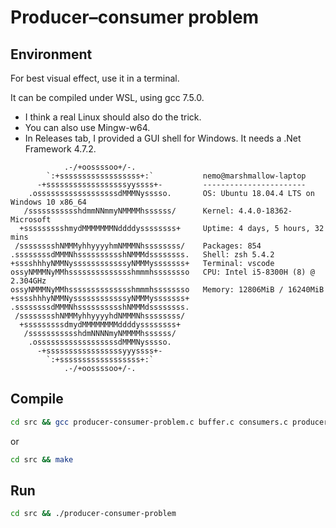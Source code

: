 # Producer–consumer problem

## Environment

For best visual effect, use it in a terminal.

It can be compiled under WSL, using gcc 7.5.0.

* I think a real Linux should also do the trick.
* You can also use Mingw-w64.
* In Releases tab, I provided a GUI shell for Windows. It needs a .Net Framework 4.7.2.

```text
            .-/+oossssoo+/-.
        `:+ssssssssssssssssss+:`           nemo@marshmallow-laptop
      -+ssssssssssssssssssyyssss+-         -----------------------
    .ossssssssssssssssssdMMMNysssso.       OS: Ubuntu 18.04.4 LTS on Windows 10 x86_64
   /ssssssssssshdmmNNmmyNMMMMhssssss/      Kernel: 4.4.0-18362-Microsoft
  +ssssssssshmydMMMMMMMNddddyssssssss+     Uptime: 4 days, 5 hours, 32 mins
 /sssssssshNMMMyhhyyyyhmNMMMNhssssssss/    Packages: 854
.ssssssssdMMMNhsssssssssshNMMMdssssssss.   Shell: zsh 5.4.2
+sssshhhyNMMNyssssssssssssyNMMMysssssss+   Terminal: vscode
ossyNMMMNyMMhsssssssssssssshmmmhssssssso   CPU: Intel i5-8300H (8) @ 2.304GHz
ossyNMMMNyMMhsssssssssssssshmmmhssssssso   Memory: 12806MiB / 16240MiB
+sssshhhyNMMNyssssssssssssyNMMMysssssss+
.ssssssssdMMMNhsssssssssshNMMMdssssssss.
 /sssssssshNMMMyhhyyyyhdNMMMNhssssssss/
  +sssssssssdmydMMMMMMMMddddyssssssss+
   /ssssssssssshdmNNNNmyNMMMMhssssss/
    .ossssssssssssssssssdMMMNysssso.
      -+sssssssssssssssssyyyssss+-
        `:+ssssssssssssssssss+:`
            .-/+oossssoo+/-.
```

## Compile

```bash
cd src && gcc producer-consumer-problem.c buffer.c consumers.c producers.c utils.c -Wall -pthread -g -std=c11 -o producer-consumer-problem
```

or

```bash
cd src && make
```

## Run

```bash
cd src && ./producer-consumer-problem
```

